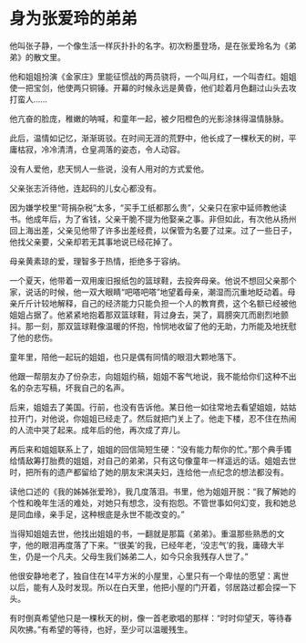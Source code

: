 # 身为张爱玲的弟弟

他叫张子静，一个像生活一样灰扑扑的名字。初次粉墨登场，是在张爱玲名为《弟弟》的散文里。

他和姐姐扮演《金家庄》里能征惯战的两员骁将，一个叫月红，一个叫杏红。姐姐使一把宝剑，他使两只铜锤。开幕的时候永远是黄昏，他们趁着月色翻过山头去攻打蛮人……

他亢奋的脸庞，稚嫩的呐喊，和童年一起，被夕阳橙色的光影涂抹得温情脉脉。

此后，温情如记忆，渐渐斑驳。在时间无涯的荒野中，他长成了一棵秋天的树，平庸枯寂，冷冷清清，仓皇凋落的姿态，令人动容。

没有人爱他，悲天悯人一些说，没有人用对的方式爱他。

父亲张志沂待他，连起码的儿女心都没有。

因为嫌学校里“苛捐杂税”太多，“买手工纸都那么贵”，父亲只在家中延师教他读书。他成年后，为了省钱，父亲干脆不提为他娶亲之事。非但如此，有次他从扬州回上海出差，父亲见他带了许多出差经费，以保管为名要了过来。过了一些日子，他找父亲要，父亲却若无其事地说已经花掉了。

母亲黄素琼的爱，理智多于热情，拒绝多于容纳。

一个夏天，他带着一双用废旧报纸包的篮球鞋，去投奔母亲。他说不想回父亲那个家，说话的时候，他一双大眼睛“吧嗒吧嗒”地望着母亲，潮湿而沉重地眨动着。母亲斤斤计较地解释，自己的经济能力只能负担一个人的教育费，这个名额已经被他姐姐占据了。他紧紧地抱着那双篮球鞋，背过身去，哭了，肩膀突兀而剧烈地颤抖。那一刻，那双篮球鞋像温暖的怀抱，怜悯地收留了他的无助，力所能及地抚慰了他的悲伤。

童年里，陪他一起玩的姐姐，也只是偶有同情的眼泪大颗地落下。

他跟一帮朋友办了份杂志，向姐姐约稿，姐姐不客气地说，我不能给你们这种不出名的杂志写稿，坏我自己的名声。

后来，姐姐去了美国。行前，也没有告诉他。某日他一如往常地去看望姐姐，姑姑拉开门，对他说，你姐姐已经走了。然后就把门关上了。他走下楼，忍不住在热闹的人流中哭了起来。成年后的他，再次成了弃儿。

再后来和姐姐联系上了，姐姐的回信简短生硬：“没有能力帮你的忙。”那个典手镯给情敌筹打胎费的姐姐，对自己的弟弟，只有这句像童年一样遥远的话。姐姐去世时，把所有的遗产都留给了她的朋友宋淇夫妇，连给他一点纪念的想法都没有。

读他口述的《我的姊姊张爱玲》，我几度落泪。书里，他为姐姐开脱：“我了解她的个性和晚年生活的难处，对她只有想念，没有抱怨。不管世事如何幻变，我和她总是同血缘，亲手足，这种根底是永世不能改变的。”

当得知姐姐去世，他找出姐姐的书，一翻就是那篇《弟弟》。重温那些熟悉的文字，他的眼泪再度落了下来。“‘很美’的我，已经年老，‘没志气’的我，庸碌大半生，仍是一个凡夫。父母生我们姊弟二人，如今只余我残存人世了。”

他很安静地老了，独自住在14平方米的小屋里，心里只有一个卑怯的愿望：离世以后，能有人及时发现。所以在白天里，他把小屋的门开着，邻居路过都会探一下头。

有时倒真希望他只是一棵秋天的树，像一首老歌唱的那样：“时时仰望天，等待春风吹拂。”有希望的等待，也好，至少可以温暖残生。